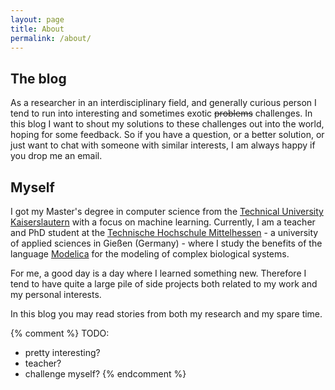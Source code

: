 ```yaml
---
layout: page
title: About
permalink: /about/
---
```


## The blog

As a researcher in an interdisciplinary field, and generally curious person I tend to run into interesting and sometimes exotic <del>problems</del> challenges.
In this blog I want to shout my solutions to these challenges out into the world, hoping for some feedback.
So if you have a question, or a better solution, or just want to chat with someone with similar interests, I am always happy if you drop me an email.

## Myself

I got my Master's degree in computer science from the [Technical University Kaiserslautern](https://www.uni-kl.de/startseite/) with a focus on machine learning.
Currently, I am a teacher and PhD student at the [Technische Hochschule Mittelhessen](http://thm.de) - a university of applied sciences in Gießen (Germany) - where I study the benefits of the language [Modelica](http://modelica.org/) for the modeling of complex biological systems.

For me, a good day is a day where I learned something new.
Therefore I tend to have quite a large pile of side projects both related to my work and my personal interests.

In this blog you may read stories from both my research and my spare time.

{% comment %}
TODO:
- pretty interesting?
- teacher?
- challenge myself?
{% endcomment %}